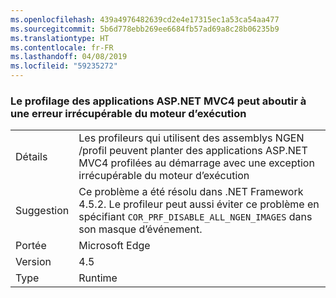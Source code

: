 ```yaml
---
ms.openlocfilehash: 439a4976482639cd2e4e17315ec1a53ca54aa477
ms.sourcegitcommit: 5b6d778ebb269ee6684fb57ad69a8c28b06235b9
ms.translationtype: HT
ms.contentlocale: fr-FR
ms.lasthandoff: 04/08/2019
ms.locfileid: "59235272"
---
```

### <a name="profiling-aspnet-mvc4-apps-can-lead-to-fatal-execution-engine-error"></a>Le profilage des applications ASP.NET MVC4 peut aboutir à une erreur irrécupérable du moteur d’exécution

|   |   |
|---|---|
|Détails|Les profileurs qui utilisent des assemblys NGEN /profil peuvent planter des applications ASP.NET MVC4 profilées au démarrage avec une exception irrécupérable du moteur d’exécution|
|Suggestion|Ce problème a été résolu dans .NET Framework 4.5.2. Le profileur peut aussi éviter ce problème en spécifiant <code>COR_PRF_DISABLE_ALL_NGEN_IMAGES</code> dans son masque d’événement.|
|Portée|Microsoft Edge|
|Version|4.5|
|Type|Runtime|

